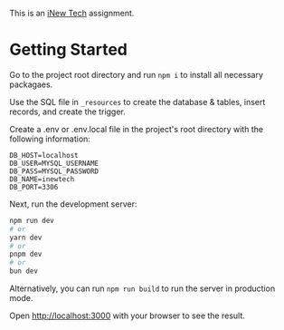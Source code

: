 This is an [iNew Tech](https://www.inewtech.in/) assignment.

# Getting Started
Go to the project root directory and run `npm i` to install all necessary packagaes.

Use the SQL file in `_resources` to create the database & tables, insert records, and create the trigger.

Create a .env or .env.local file in the project's root directory with the following information:
```
DB_HOST=localhost
DB_USER=MYSQL_USERNAME
DB_PASS=MYSQL_PASSWORD
DB_NAME=inewtech
DB_PORT=3306
```
Next, run the development server:

```bash
npm run dev
# or
yarn dev
# or
pnpm dev
# or
bun dev
```

Alternatively, you can run `npm run build` to run the server in production mode.

Open [http://localhost:3000](http://localhost:3000) with your browser to see the result.
